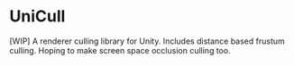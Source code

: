 # UniCull
[WIP] A renderer culling library for Unity. Includes distance based frustum culling. Hoping to make screen space occlusion culling too. 
